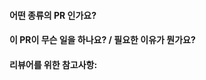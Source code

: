 #### 어떤 종류의 PR 인가요?

<!--
Add one of the following kinds:
/kind 버그
/kind 리펙토링
/kind 문서
/kind 기능
-->

#### 이 PR이 무슨 일을 하나요? / 필요한 이유가 뭔가요?

#### 리뷰어를 위한 참고사항:
